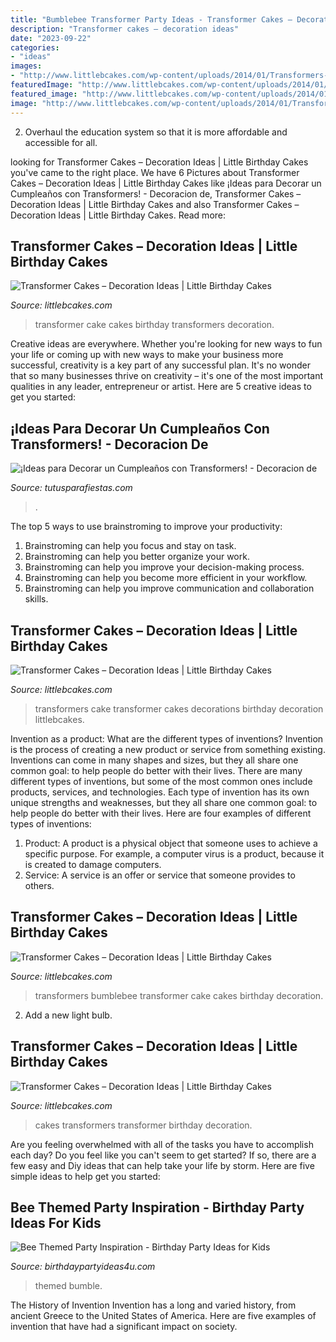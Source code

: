 ```yaml
---
title: "Bumblebee Transformer Party Ideas - Transformer Cakes – Decoration Ideas"
description: "Transformer cakes – decoration ideas"
date: "2023-09-22"
categories:
- "ideas"
images:
- "http://www.littlebcakes.com/wp-content/uploads/2014/01/Transformers-Bumblebee-Cake.jpg"
featuredImage: "http://www.littlebcakes.com/wp-content/uploads/2014/01/Transformer-Cake.jpg"
featured_image: "http://www.littlebcakes.com/wp-content/uploads/2014/01/Transformer-Cake.jpg"
image: "http://www.littlebcakes.com/wp-content/uploads/2014/01/Transformers-Cake-Decorations.jpg"
---
```



2. Overhaul the education system so that it is more affordable and accessible for all.

	

		
looking for Transformer Cakes – Decoration Ideas | Little Birthday Cakes you've came to the right place. We have 6 Pictures about Transformer Cakes – Decoration Ideas | Little Birthday Cakes like ¡Ideas para Decorar un Cumpleaños con Transformers! - Decoracion de, Transformer Cakes – Decoration Ideas | Little Birthday Cakes and also Transformer Cakes – Decoration Ideas | Little Birthday Cakes. Read more:
		
    
## Transformer Cakes – Decoration Ideas | Little Birthday Cakes

<img loading=lazy src="http://www.littlebcakes.com/wp-content/uploads/2014/01/Transformer-Cake.jpg" onerror="this.onerror=null;this.src='https://tse3.mm.bing.net/th?id=OIP.zjcqoIb9Jq8azJIK2SggYAHaFj&amp;pid=15.1';" alt="Transformer Cakes – Decoration Ideas | Little Birthday Cakes">

_Source: littlebcakes.com_

>transformer cake cakes birthday transformers decoration. 

	

Creative ideas are everywhere. Whether you're looking for new ways to fun your life or coming up with new ways to make your business more successful, creativity is a key part of any successful plan. It's no wonder that so many businesses thrive on creativity – it's one of the most important qualities in any leader, entrepreneur or artist. Here are 5 creative ideas to get you started: 

    
## ¡Ideas Para Decorar Un Cumpleaños Con Transformers! - Decoracion De

<img loading=lazy src="https://tutusparafiestas.com/wp-content/uploads/2017/10/ideas-para-decorar-una-fiesta-de-cumpleanos-con-transformers-16.jpg" onerror="this.onerror=null;this.src='https://tse1.mm.bing.net/th?id=OIP.pKTCQypf96_aMb6ra0mXiAHaJ4&amp;pid=15.1';" alt="¡Ideas para Decorar un Cumpleaños con Transformers! - Decoracion de">

_Source: tutusparafiestas.com_

>. 

	

The top 5 ways to use brainstroming to improve your productivity:
1. Brainstroming can help you focus and stay on task.
2. Brainstroming can help you better organize your work.
3. Brainstroming can help you improve your decision-making process.
4. Brainstroming can help you become more efficient in your workflow.
5. Brainstroming can help you improve communication and collaboration skills.

    
## Transformer Cakes – Decoration Ideas | Little Birthday Cakes

<img loading=lazy src="http://www.littlebcakes.com/wp-content/uploads/2014/01/Transformers-Cake-Decorations.jpg" onerror="this.onerror=null;this.src='https://tse2.mm.bing.net/th?id=OIP.579uJnwY1x_9qJOdQHzPSAHaJ4&amp;pid=15.1';" alt="Transformer Cakes – Decoration Ideas | Little Birthday Cakes">

_Source: littlebcakes.com_

>transformers cake transformer cakes decorations birthday decoration littlebcakes. 

	

Invention as a product: What are the different types of inventions?
Invention is the process of creating a new product or service from something existing. Inventions can come in many shapes and sizes, but they all share one common goal: to help people do better with their lives. 
There are many different types of inventions, but some of the most common ones include products, services, and technologies. Each type of invention has its own unique strengths and weaknesses, but they all share one common goal: to help people do better with their lives. 
Here are four examples of different types of inventions: 
1) Product: A product is a physical object that someone uses to achieve a specific purpose. For example, a computer virus is a product, because it is created to damage computers. 
2) Service: A service is an offer or service that someone provides to others.

    
## Transformer Cakes – Decoration Ideas | Little Birthday Cakes

<img loading=lazy src="http://www.littlebcakes.com/wp-content/uploads/2014/01/Transformers-Bumblebee-Cake.jpg" onerror="this.onerror=null;this.src='https://tse2.mm.bing.net/th?id=OIP.GEli4pDwXEcfYjb302mbVgHaJ2&amp;pid=15.1';" alt="Transformer Cakes – Decoration Ideas | Little Birthday Cakes">

_Source: littlebcakes.com_

>transformers bumblebee transformer cake cakes birthday decoration. 

	

2. Add a new light bulb. 

    
## Transformer Cakes – Decoration Ideas | Little Birthday Cakes

<img loading=lazy src="http://www.littlebcakes.com/wp-content/uploads/2014/01/Transformers-Cakes.jpg" onerror="this.onerror=null;this.src='https://tse4.mm.bing.net/th?id=OIP.eHYRBmX5yNIexl5GHSDxVQHaJ4&amp;pid=15.1';" alt="Transformer Cakes – Decoration Ideas | Little Birthday Cakes">

_Source: littlebcakes.com_

>cakes transformers transformer birthday decoration. 

	

Are you feeling overwhelmed with all of the tasks you have to accomplish each day? Do you feel like you can't seem to get started? If so, there are a few easy and Diy ideas that can help take your life by storm. Here are five simple ideas to help get you started:

    
## Bee Themed Party Inspiration - Birthday Party Ideas For Kids

<img loading=lazy src="https://birthdaypartyideas4u.com/wp-content/uploads/2018/07/Bee-Birthday-Party.jpg" onerror="this.onerror=null;this.src='https://tse2.mm.bing.net/th?id=OIP.vTcjkRTFCF_qAEsF5oNrUwHaLZ&amp;pid=15.1';" alt="Bee Themed Party Inspiration - Birthday Party Ideas for Kids">

_Source: birthdaypartyideas4u.com_

>themed bumble. 

	

The History of Invention
Invention has a long and varied history, from ancient Greece to the United States of America. Here are five examples of invention that have had a significant impact on society.

